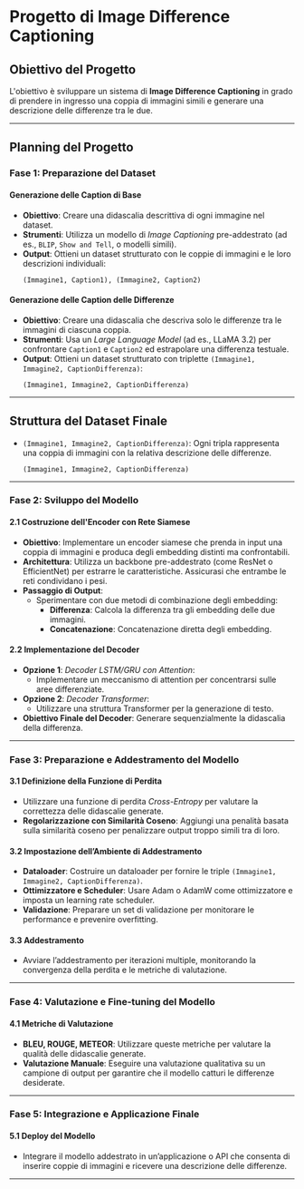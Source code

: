 # Progetto di Image Difference Captioning

## Obiettivo del Progetto
L'obiettivo è sviluppare un sistema di **Image Difference Captioning** in grado di prendere in ingresso una coppia di immagini simili e generare una descrizione delle differenze tra le due.

---

## Planning del Progetto

### Fase 1: Preparazione del Dataset

####  Generazione delle Caption di Base
- **Obiettivo**: Creare una didascalia descrittiva di ogni immagine nel dataset.
- **Strumenti**: Utilizza un modello di *Image Captioning* pre-addestrato (ad es., `BLIP`, `Show and Tell`, o modelli simili).
- **Output**: Ottieni un dataset strutturato con le coppie di immagini e le loro descrizioni individuali:
    ```plaintext
    (Immagine1, Caption1), (Immagine2, Caption2)
    ```

####  Generazione delle Caption delle Differenze
- **Obiettivo**: Creare una didascalia che descriva solo le differenze tra le immagini di ciascuna coppia.
- **Strumenti**: Usa un *Large Language Model* (ad es., LLaMA 3.2) per confrontare `Caption1` e `Caption2` ed estrapolare una differenza testuale.
- **Output**: Ottieni un dataset strutturato con triplette `(Immagine1, Immagine2, CaptionDifferenza)`:
    ```plaintext
    (Immagine1, Immagine2, CaptionDifferenza)
    ```

---

## Struttura del Dataset Finale

- `(Immagine1, Immagine2, CaptionDifferenza)`: Ogni tripla rappresenta una coppia di immagini con la relativa descrizione delle differenze.
    ```plaintext
    (Immagine1, Immagine2, CaptionDifferenza)
    ```
--- 
### Fase 2: Sviluppo del Modello

#### 2.1 Costruzione dell'Encoder con Rete Siamese
- **Obiettivo**: Implementare un encoder siamese che prenda in input una coppia di immagini e produca degli embedding distinti ma confrontabili.
- **Architettura**: Utilizza un backbone pre-addestrato (come ResNet o EfficientNet) per estrarre le caratteristiche. Assicurasi che entrambe le reti condividano i pesi.
- **Passaggio di Output**:
    - Sperimentare con due metodi di combinazione degli embedding:
        - **Differenza**: Calcola la differenza tra gli embedding delle due immagini.
        - **Concatenazione**: Concatenazione diretta degli embedding.

#### 2.2 Implementazione del Decoder
- **Opzione 1**: *Decoder LSTM/GRU con Attention*:
  - Implementare un meccanismo di attention per concentrarsi sulle aree differenziate.
- **Opzione 2**: *Decoder Transformer*:
  - Utilizzare una struttura Transformer per la generazione di testo.
- **Obiettivo Finale del Decoder**: Generare sequenzialmente la didascalia della differenza.

---

### Fase 3: Preparazione e Addestramento del Modello

#### 3.1 Definizione della Funzione di Perdita
- Utilizzare una funzione di perdita *Cross-Entropy* per valutare la correttezza delle didascalie generate.
- **Regolarizzazione con Similarità Coseno**: Aggiungi una penalità basata sulla similarità coseno per penalizzare output troppo simili tra di loro.

#### 3.2 Impostazione dell’Ambiente di Addestramento
- **Dataloader**: Costruire un dataloader per fornire le triple `(Immagine1, Immagine2, CaptionDifferenza)`.
- **Ottimizzatore e Scheduler**: Usare Adam o AdamW come ottimizzatore e imposta un learning rate scheduler.
- **Validazione**: Preparare un set di validazione per monitorare le performance e prevenire overfitting.

#### 3.3 Addestramento
- Avviare l’addestramento per iterazioni multiple, monitorando la convergenza della perdita e le metriche di valutazione.

---

### Fase 4: Valutazione e Fine-tuning del Modello

#### 4.1 Metriche di Valutazione
- **BLEU, ROUGE, METEOR**: Utilizzare queste metriche per valutare la qualità delle didascalie generate.
- **Valutazione Manuale**: Eseguire una valutazione qualitativa su un campione di output per garantire che il modello catturi le differenze desiderate.



---

### Fase 5: Integrazione e Applicazione Finale

#### 5.1 Deploy del Modello
- Integrare il modello addestrato in un’applicazione o API che consenta di inserire coppie di immagini e ricevere una descrizione delle differenze.


---




